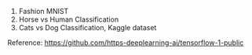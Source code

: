 1. Fashion MNIST
2. Horse vs Human Classification
3. Cats vs Dog Classification, Kaggle dataset


Reference:
https://github.com/https-deeplearning-ai/tensorflow-1-public

